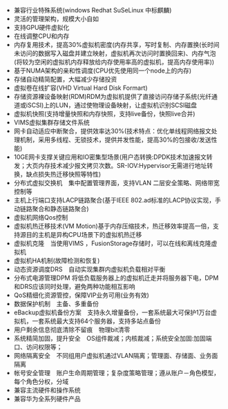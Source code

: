 - 兼容行业特殊系统(windows Redhat SuSeLinux 中标麒麟)
- 灵活的管理架构，规模大小自如
- 支持GPU硬件虚拟化
- 在线调整CPU和内存
- 内存复用技术，提高30%虚拟机密度(内存共享，写时复制、内存置换(长时间未访问的数据写入磁盘并建立映射，虚拟机再次访问时置换回来)、内存气泡(将较为空闲的虚拟机内存释放给内存使用率高的虚拟机，提高内存使用率))
- 基于NUMA架构的亲和性调度(CPU优先使用同一个node上的内存)
- 存储自动精简配置，大幅减少存储投资
- 虚拟卷在线扩容(VHD Virtual Hard Disk Formart)
- 存储资源裸设备映射(RDM)RDM为虚拟机提供了直接访问存储子系统(光纤通道或iSCSI)上的LUN，通过使物理设备映射，让虚拟机识别SCSI磁盘
- 虚拟机快照(支持增量快照和内存快照，支持live备份，快照live合并)
- VIMS虚拟集群存储文件系统
- 网卡自动适应中断聚合，提供效率达30%(技术特点：优化单线程网络报文处理机制，采用多线程、无锁技术，提供并发性能，提高30%的包接收/发送性能)
- 10GE网卡支撑关键应用和IO密集型场景(用户态转换:DPDK技术加速报文转发；大页内存技术减少报文拷贝次数。SR-IOV:Hypervisor无需进行地址转换，缺点损失热迁移快照等特性)
- 分布式虚拟交换机　集中配置管理界面，支持VLAN 二层安全策略、网络带宽控制等
- 主机上行端口支持LACP链路聚合(基于IEEE 802.ad标准的LACP协议实现，手动链路聚合和静态链路聚合)
- 虚拟机网络Qos控制
- 虚拟机热迁移技术(VM Motion)基于内存压缩技术，热迁移效率提高一倍，支持源目的主机是异构CPU场景下的虚拟机热迁移
- 虚拟机克隆　当使用VIMS ，FusionStorage存储时，可以在线和离线克隆虚拟机
- 虚拟机HA机制(故障检测和恢复)
- 动态资源调度DRS　自动实现集群内虚拟机负载相对平衡
- 分布式电源管理DPM 将低负载服务器上的虚拟机迁走并将服务器下电，DPM和DRS应该同时处理，避免两种功能相互影响
- QoS精细化资源管控，保障VIP业务可用(业务有效)
- 数据保护机制　主备、多重备份
- eBackup虚拟机备份方案　支持永久增量备份，一套系统最大可保护1万台虚拟机，一套系统最大支持64个服务器，支持多站点备份
- 用户剩余信息彻底清除不留痕　物理bit清零
- 系统精简加固，提升安全　OS组件裁减；内核裁减；系统安全加固:加固端口、访问权限等；
- 网络隔离安全　不同组用户虚拟机通过VLAN隔离；管理面、存储面、业务面隔离
- 帐号安全管理　账户生命周期管理；复杂度策略管理；遵从账户－角色模型，每个角色分权，分域
- 兼容主流硬件和操作系统
- 兼容华为全系列硬件产品

